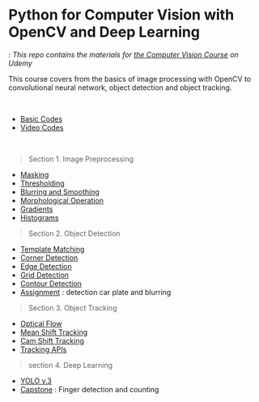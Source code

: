 # Python for Computer Vision with OpenCV and Deep Learning
*: This repo contains the materials for [the Computer Vision Course](https://www.udemy.com/python-for-computer-vision-with-opencv-and-deep-learning/) on Udemy*

This course covers from the basics of image processing with OpenCV to convolutional neural network, object detection and object tracking.

<br>

  * [Basic Codes](https://github.com/jjone36/Udemy_cv2/blob/master/00.%20cv2_basics.py)
  * [Video Codes](https://github.com/jjone36/Udemy_cv2/blob/master/00.%20cv2_window_basics.ipynb)

<br>

> Section 1. Image Preprocessing

  * [Masking](https://github.com/jjone36/Udemy_cv2/blob/master/CourseNote/02-Image-Processing/01-masking.ipynb)
  * [Thresholding](https://github.com/jjone36/Udemy_cv2/blob/master/CourseNote/02-Image-Processing/02-Thresholding.ipynb)
  * [Blurring and Smoothing](https://github.com/jjone36/Udemy_cv2/blob/master/CourseNote/02-Image-Processing/03-Blurring-and-Smoothing.ipynb)
  * [Morphological Operation](https://github.com/jjone36/Udemy_cv2/blob/master/CourseNote/02-Image-Processing/04-Morphological-Operators.ipynb)
  * [Gradients](https://github.com/jjone36/Udemy_cv2/blob/master/CourseNote/02-Image-Processing/05-Gradients.ipynb)
  * [Histograms](https://github.com/jjone36/Udemy_cv2/blob/master/CourseNote/02-Image-Processing/06-Histograms.ipynb)


> Section 2. Object Detection

  * [Template Matching](https://github.com/jjone36/Udemy_cv2/blob/master/CourseNote/04-Object-Detection/00-Template-Matching.ipynb)
  * [Corner Detection](https://github.com/jjone36/Udemy_cv2/blob/master/CourseNote/04-Object-Detection/01-Corner-Detection.ipynb)
  * [Edge Detection](https://github.com/jjone36/Udemy_cv2/blob/master/CourseNote/04-Object-Detection/02-Edge-Detection.ipynb)
  * [Grid Detection](https://github.com/jjone36/Udemy_cv2/blob/master/CourseNote/04-Object-Detection/03-Grid-Detection.ipynb)
  * [Contour Detection](https://github.com/jjone36/Udemy_cv2/blob/master/CourseNote/04-Object-Detection/04-Contour-Detection.ipynb)
  * [Assignment](https://github.com/jjone36/Udemy_cv2/blob/master/CourseNote/04-Object-Detection/09-Detection-Assessment.ipynb) : detection car plate and blurring  


> Section 3. Object Tracking

  * [Optical Flow](https://github.com/jjone36/Udemy_cv2/blob/master/CourseNote/05-Object-Tracking/00-Optical-Flow.ipynb)
  * [Mean Shift Tracking](https://github.com/jjone36/Udemy_cv2/blob/master/CourseNote/05-Object-Tracking/01-MeanShift-Tracking.ipynb)
  * [Cam Shift Tracking](https://github.com/jjone36/Udemy_cv2/blob/master/CourseNote/05-Object-Tracking/02-CamShift-Tracking.ipynb)
  * [Tracking APIs](https://github.com/jjone36/Udemy_cv2/blob/master/CourseNote/05-Object-Tracking/03-Tracking-APIs.ipynb)

> section 4. Deep Learning

  * [YOLO v.3](https://github.com/jjone36/Udemy_cv2/blob/master/CourseNote/06-YOLOv3/06-YOLO-Object-Detection.ipynb)
  * [Capstone](https://github.com/jjone36/Udemy_cv2/blob/master/CourseNote/Finger_Count.ipynb) : Finger detection and counting 
